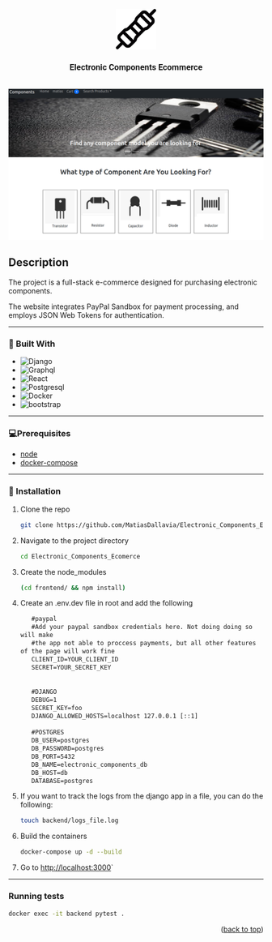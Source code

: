 <!-- PROJECT LOGO -->
<br />

<div align="center">
  <img id="readme-top" src="frontend/public/whiteRes.png" alt="Logo" width="80" height="80">

  <h3 style="font-family: Roboto;" align="center">Electronic Components Ecommerce</h3>
</div>
<br />

<div align="center">
  <img src="frontend/public/preview.png" alt="Logo">
</div>

</div>

<!-- Description -->

## Description

The project is a full-stack e-commerce designed for purchasing electronic components.

The website integrates PayPal Sandbox for payment processing, and employs JSON Web Tokens for authentication.

<hr />

### 🔧 Built With

- <img alt='Django' src='https://img.shields.io/badge/Django-100000?style=for-the-badge&logo=Django&logoColor=white&labelColor=092e20&color=D9E7E1'/>
- <img alt='Graphql' src='https://img.shields.io/badge/Graphql-100000?style=for-the-badge&logo=Graphql&logoColor=white&labelColor=e535ab&color=D9E7E1'/>
- <img alt='React' src='https://img.shields.io/badge/React-100000?style=for-the-badge&logo=React&logoColor=white&labelColor=51dbff&color=D9E7E1'/>
- <img alt='Postgresql' src='https://img.shields.io/badge/PostgresQL-100000?style=for-the-badge&logo=Postgresql&logoColor=white&labelColor=0064a5&color=D9E7E1'/>
- <img alt='Docker' src='https://img.shields.io/badge/Docker-100000?style=for-the-badge&logo=Docker&logoColor=white&labelColor=0db7ed&color=D9E7E1'/>
- <img alt='bootstrap' src='https://img.shields.io/badge/Boostrap-100000?style=for-the-badge&logo=bootstrap&logoColor=white&labelColor=563d7c&color=D9E7E1'/>

<hr />

### 💻Prerequisites

- [node](https://nodejs.org/en/)
- [docker-compose](https://docs.docker.com/get-docker/)

<hr />

### 🚀 Installation

1. Clone the repo
   ```sh
   git clone https://github.com/MatiasDallavia/Electronic_Components_Ecomerce.git
   ```
2. Navigate to the project directory

   ```sh
   cd Electronic_Components_Ecomerce
   ```

3. Create the node_modules

   ```sh
   (cd frontend/ && npm install)
   ```

4. Create an .env.dev file in root and add the following
   ```env
      #paypal
      #Add your paypal sandbox credentials here. Not doing doing so will make
      #the app not able to proccess payments, but all other features of the page will work fine
      CLIENT_ID=YOUR_CLIENT_ID
      SECRET=YOUR_SECRET_KEY


      #DJANGO
      DEBUG=1
      SECRET_KEY=foo
      DJANGO_ALLOWED_HOSTS=localhost 127.0.0.1 [::1]

      #POSTGRES
      DB_USER=postgres
      DB_PASSWORD=postgres
      DB_PORT=5432
      DB_NAME=electronic_components_db
      DB_HOST=db
      DATABASE=postgres

   ```
5. If you want to track the logs from the django app in a file, you can do the following:
   ```sh
   touch backend/logs_file.log
   ```
6. Build the containers
   ```sh
   docker-compose up -d --build
   ```   
7. Go to [http://localhost:3000](http://localhost:3000)`

<hr>

### Running tests

```sh
docker exec -it backend pytest .
```

<p align="right">(<a href="#readme-top">back to top</a>)</p>
